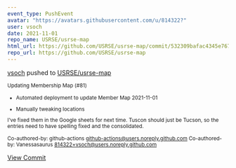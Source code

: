 ```yaml
---
event_type: PushEvent
avatar: "https://avatars.githubusercontent.com/u/814322?"
user: vsoch
date: 2021-11-01
repo_name: USRSE/usrse-map
html_url: https://github.com/USRSE/usrse-map/commit/532309bafac4345e767c27f0aee40193b888a3af
repo_url: https://github.com/USRSE/usrse-map
---
```


<a href='https://github.com/vsoch' target='_blank'>vsoch</a> pushed to <a href='https://github.com/USRSE/usrse-map' target='_blank'>USRSE/usrse-map</a>

<small>Updating Membership Map (#81)

* Automated deployment to update Member Map 2021-11-01

* Manually tweaking locations

I've fixed them in the Google sheets for next time. Tuscon should just be Tucson, so the entries need to have spelling fixed and the consolidated.

Co-authored-by: github-actions <github-actions@users.noreply.github.com>
Co-authored-by: Vanessasaurus <814322+vsoch@users.noreply.github.com></small>

<a href='https://github.com/USRSE/usrse-map/commit/532309bafac4345e767c27f0aee40193b888a3af' target='_blank'>View Commit</a>